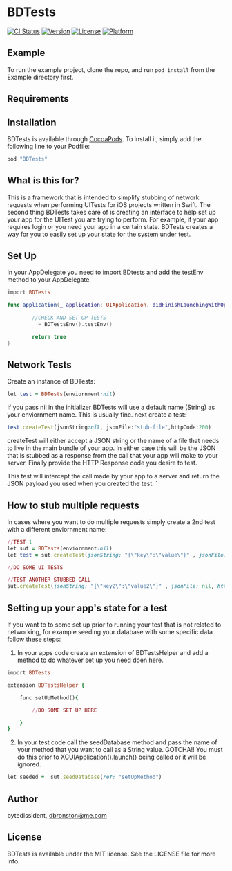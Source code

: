 # BDTests

[![CI Status](http://img.shields.io/travis/bytedissident/BDTests.svg?style=flat)](https://travis-ci.org/bytedissident/BDTests)
[![Version](https://img.shields.io/cocoapods/v/BDTests.svg?style=flat)](http://cocoapods.org/pods/BDTests)
[![License](https://img.shields.io/cocoapods/l/BDTests.svg?style=flat)](http://cocoapods.org/pods/BDTests)
[![Platform](https://img.shields.io/cocoapods/p/BDTests.svg?style=flat)](http://cocoapods.org/pods/BDTests)

## Example

To run the example project, clone the repo, and run `pod install` from the Example directory first.

## Requirements

## Installation

BDTests is available through [CocoaPods](http://cocoapods.org). To install
it, simply add the following line to your Podfile:

```ruby
pod "BDTests"
```

## What is this for?
This is a framework that is intended to simplify stubbing of network requests when performing UITests for iOS projects written in Swift. The second thing BDTests takes care of is creating an interface to help set up your app for the UITest you are trying to perform. For example, if your app requires login or you need your app in a certain state. BDTests creates a way for you to easily set up your state for the system under test. 

## Set Up
In your AppDelegate you need to import BDtests and add the testEnv method to your AppDelegate.

```ruby
import BDTests
```

```swift
func application(_ application: UIApplication, didFinishLaunchingWithOptions launchOptions: [UIApplicationLaunchOptionsKey: Any]?) -> Bool {
        
        //CHECK AND SET UP TESTS 
        _ = BDTestsEnv().testEnv()

        return true
}
```

## Network Tests 
Create an instance of BDTests: 
```ruby
let test = BDTests(enviornment:nil)
```
If you pass nil in the initializer BDTests will use a default name (String) as your enviornment name. This is usually fine.
next create a test: 

```ruby
test.createTest(jsonString:nil, jsonFile:"stub-file",httpCode:200)
```

createTest will either accept a JSON string or the name of a file that needs to live in the main bundle of your app. In either case this will be the JSON that is stubbed as a response from the call that your app will make to your server. Finally provide the HTTP Response code you desire to test.

This test will intercept the call made by your app to a server and return the JSON payload you used when you created the test. `


## How to stub multiple requests
In cases where you want to do multiple requests simply create a 2nd test with a different enviornment name:

```ruby
//TEST 1
let sut = BDTests(enviornment:nil)
let test = sut.createTest(jsonString: "{\"key\":\"value\"}" , jsonFile: nil, httpCode: 400)

//DO SOME UI TESTS

//TEST ANOTHER STUBBED CALL
sut.createTest(jsonString: "{\"key2\":\"value2\"}" , jsonFile: nil, httpCode: 200)
```

## Setting up your app's state for a test
If you want to to some set up prior to running your test that is not related to networking, for example seeding your database with some specific data follow these steps:

  1. In your apps code create an extension of BDTestsHelper and add a method to do whatever set up you need doen here.

```ruby
import BDTests 

extension BDTestsHelper {

	func setUpMethod(){

		//DO SOME SET UP HERE

	}
}
```

2. In your test code call the seedDatabase method and pass the name of your method that you want to call as a String value. GOTCHA!! You must do this prior to XCUIApplication().launch() being called or it will be ignored.

```ruby
let seeded =  sut.seedDatabase(ref: "setUpMethod")
```

## Author

bytedissident, dbronston@me.com

## License

BDTests is available under the MIT license. See the LICENSE file for more info.
